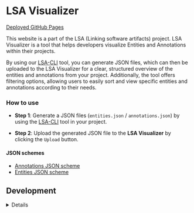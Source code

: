 # LSA Visualizer

[Deployed GitHub Pages](https://markseliverstov.github.io/MFF-bachelor-work/)

This website is a part of the LSA (Linking software artifacts) project. LSA
Visualizer is a tool that helps developers visualize Entities and Annotations
within their projects.

By using our [LSA-CLI](https://pypi.org/project/lsa-cli)
tool, you can generate JSON files, which can then be uploaded to the LSA
Visualizer for a clear, structured overview of the entities and annotations
from your project. Additionally, the tool offers filtering options, allowing
users to easily sort and view specific entities and annotations according to
their needs.

### How to use

- **Step 1**: Generate a JSON files (`entities.json` / `annotations.json`) by
  using the [LSA-CLI](https://pypi.org/project/lsa-cli) tool in your project.

- **Step 2**: Upload the generated JSON file to the **LSA Visualizer** by
  clicking the `Upload` button.

#### JSON schemes

- [Annotations JSON scheme](./src/schemes/annotations.schema.json)
- [Entities JSON scheme](./src/schemes/entities.schema.json)

## Development

<details>

## Project Setup

```sh
npm install
```

### Compile and Hot-Reload for Development

```sh
npm run dev
```

### Compile and Minify for Production

```sh
npm run build
```

### Lint with [ESLint](https://eslint.org/)

```sh
npm run lint
```

</details>
